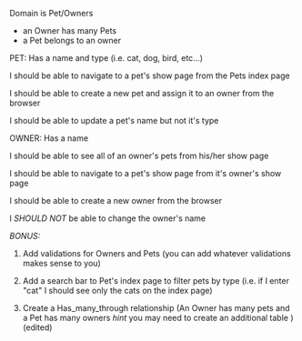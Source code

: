 Domain is Pet/Owners
- an Owner has many Pets
- a Pet belongs to an owner

PET:
Has a name and type (i.e. cat, dog, bird, etc...)

I should be able to navigate to a pet's show page from the Pets index page

I should be able to create a new pet and assign it to an owner from the browser

I should be able to update a pet's name but not it's type

OWNER:
Has a name

I should be able to see all of an owner's pets from his/her show page

I should be able to navigate to a pet's show page from it's owner's show page

I should be able to create a new owner from the browser

I *SHOULD NOT* be able to change the owner's name

*BONUS:*
1.  Add validations for Owners and Pets (you can add whatever validations makes sense to you)

2. Add a search bar to Pet's index page to filter pets by type (i.e. if I enter "cat" I should see only the cats on the index page)

3. Create a Has_many_through relationship (An Owner has many pets and a Pet has many owners  *hint* you may need to create an additional table ) (edited)
